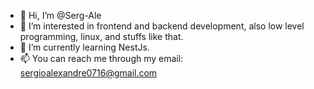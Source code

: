 - 👋 Hi, I’m @Serg-Ale
- 👀 I’m interested in frontend and backend development, also low level programming, linux, and stuffs like that.
- 🌱 I’m currently learning NestJs.
- 📫 You can reach me through my email: sergioalexandre0716@gmail.com

<!---
Serg-Ale/Serg-Ale is a ✨ special ✨ repository because its `README.md` (this file) appears on your GitHub profile.
You can click the Preview link to take a look at your changes.
--->
